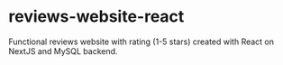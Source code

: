 # reviews-website-react
Functional reviews website with rating (1-5 stars) created with React on NextJS and MySQL backend.
